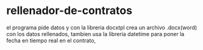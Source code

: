# rellenador-de-contratos
el programa pide datos y con la libreria docxtpl crea un archivo .docx(word) con los datos rellenados,
tambien usa la libreria datetime para poner la fecha en tiempo real en el contrato,
